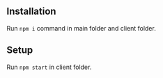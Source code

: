 ## Installation

Run ```npm i``` command in main folder and client folder.

## Setup

Run ```npm start``` in client folder.